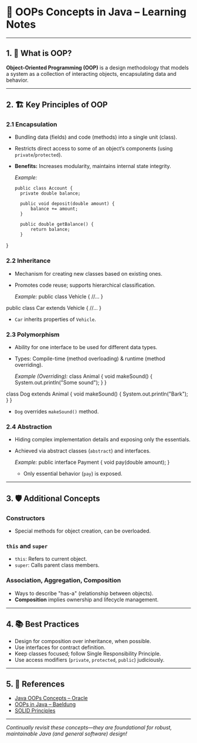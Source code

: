 # 🧩 OOPs Concepts in Java – Learning Notes

---

## 1. 🚀 What is OOP?
**Object-Oriented Programming (OOP)** is a design methodology that models a system as a collection of interacting objects, encapsulating data and behavior.

---

## 2. 🏗️ Key Principles of OOP

### 2.1 Encapsulation  
- Bundling data (fields) and code (methods) into a single unit (class).
- Restricts direct access to some of an object’s components (using `private`/`protected`).
- **Benefits:** Increases modularity, maintains internal state integrity.

  _Example:_
  ```
  public class Account {
    private double balance;

    public void deposit(double amount) {
        balance += amount;
    }

    public double getBalance() {
        return balance;
    }

}
  ### 2.2 Inheritance  
- Mechanism for creating new classes based on existing ones.
- Promotes code reuse; supports hierarchical classification.

  _Example:_
 public class Vehicle {
    //...
}

public class Car extends Vehicle {
    //...
}

  - `Car` inherits properties of `Vehicle`.

### 2.3 Polymorphism  
- Ability for one interface to be used for different data types.
- Types: Compile-time (method overloading) & runtime (method overriding).

  _Example (Overriding):_
  class Animal {
    void makeSound() {
        System.out.println("Some sound");
    }
}

class Dog extends Animal {
    void makeSound() {
        System.out.println("Bark");
    }
}

  - `Dog` overrides `makeSound()` method.

### 2.4 Abstraction  
- Hiding complex implementation details and exposing only the essentials.
- Achieved via abstract classes (`abstract`) and interfaces.

  _Example:_
public interface Payment {
    void pay(double amount);
}

  - Only essential behavior (`pay`) is exposed.

---

## 3. 🛡️ Additional Concepts

### Constructors
- Special methods for object creation, can be overloaded.

### `this` and `super`
- `this`: Refers to current object.
- `super`: Calls parent class members.

### Association, Aggregation, Composition
- Ways to describe "has-a" (relationship between objects).
- **Composition** implies ownership and lifecycle management.

---

## 4. 📚 Best Practices

- Design for composition over inheritance, when possible.
- Use interfaces for contract definition.
- Keep classes focused; follow Single Responsibility Principle.
- Use access modifiers (`private`, `protected`, `public`) judiciously.

---

## 5. 📖 References

- [Java OOPs Concepts – Oracle](https://docs.oracle.com/javase/tutorial/java/concepts/)
- [OOPs in Java – Baeldung](https://www.baeldung.com/java-oop)
- [SOLID Principles](https://en.wikipedia.org/wiki/SOLID)

---

*Continually revisit these concepts—they are foundational for robust, maintainable Java (and general software) design!*
